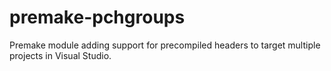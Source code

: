 # premake-pchgroups
Premake module adding support for precompiled headers to target multiple projects in Visual Studio.
